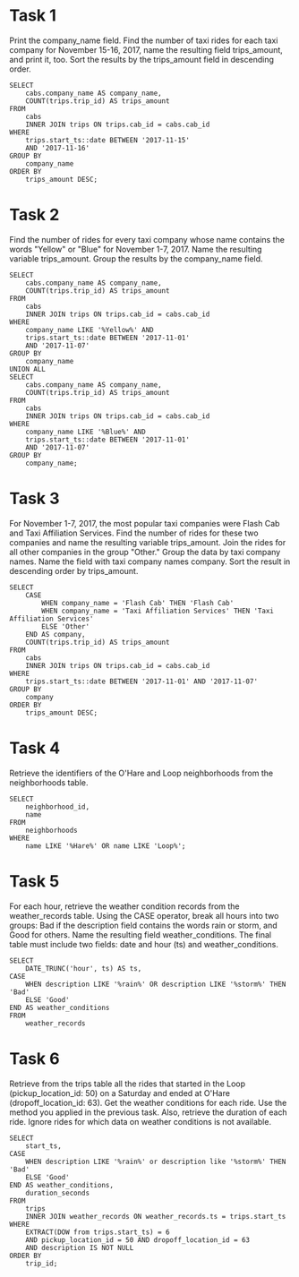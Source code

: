 # Task 1

Print the company_name field. Find the number of taxi rides for each taxi company for November 15-16, 2017, name the resulting field trips_amount, and print it, too. Sort the results by the trips_amount field in descending order.
```
SELECT 
    cabs.company_name AS company_name,
    COUNT(trips.trip_id) AS trips_amount
FROM 
    cabs 
    INNER JOIN trips ON trips.cab_id = cabs.cab_id
WHERE 
    trips.start_ts::date BETWEEN '2017-11-15' 
    AND '2017-11-16' 
GROUP BY
    company_name
ORDER BY
    trips_amount DESC;
```

# Task 2

Find the number of rides for every taxi company whose name contains the words "Yellow" or "Blue" for November 1-7, 2017. Name the resulting variable trips_amount. Group the results by the company_name field.
```
SELECT
    cabs.company_name AS company_name,
    COUNT(trips.trip_id) AS trips_amount
FROM
    cabs
    INNER JOIN trips ON trips.cab_id = cabs.cab_id
WHERE
    company_name LIKE '%Yellow%' AND
    trips.start_ts::date BETWEEN '2017-11-01'
    AND '2017-11-07'
GROUP BY
    company_name
UNION ALL
SELECT
    cabs.company_name AS company_name,
    COUNT(trips.trip_id) AS trips_amount
FROM
    cabs
    INNER JOIN trips ON trips.cab_id = cabs.cab_id
WHERE
    company_name LIKE '%Blue%' AND
    trips.start_ts::date BETWEEN '2017-11-01'
    AND '2017-11-07'
GROUP BY
    company_name;

```

# Task 3
For November 1-7, 2017, the most popular taxi companies were Flash Cab and Taxi Affiliation Services. Find the number of rides for these two companies and name the resulting variable trips_amount. Join the rides for all other companies in the group "Other." Group the data by taxi company names. Name the field with taxi company names company. Sort the result in descending order by trips_amount.
```
SELECT
    CASE
        WHEN company_name = 'Flash Cab' THEN 'Flash Cab'
        WHEN company_name = 'Taxi Affiliation Services' THEN 'Taxi Affiliation Services'
        ELSE 'Other'
    END AS company,
    COUNT(trips.trip_id) AS trips_amount
FROM
    cabs
    INNER JOIN trips ON trips.cab_id = cabs.cab_id
WHERE
    trips.start_ts::date BETWEEN '2017-11-01' AND '2017-11-07'
GROUP BY
    company
ORDER BY
    trips_amount DESC;
```

# Task 4 
Retrieve the identifiers of the O'Hare and Loop neighborhoods  from the neighborhoods table.
```
SELECT
    neighborhood_id,
    name
FROM
    neighborhoods
WHERE
    name LIKE '%Hare%' OR name LIKE 'Loop%';
```

# Task 5

For each hour, retrieve the weather condition records from the weather_records table. Using the CASE operator, break all hours into two groups: Bad if the description field contains the words rain or storm, and Good for others. Name the resulting field weather_conditions. The final table must include two fields: date and hour (ts) and weather_conditions.
```
SELECT
    DATE_TRUNC('hour', ts) AS ts,
CASE
    WHEN description LIKE '%rain%' OR description LIKE '%storm%' THEN 'Bad'
    ELSE 'Good'
END AS weather_conditions
FROM
    weather_records

```

# Task 6
Retrieve from the trips table all the rides that started in the Loop (pickup_location_id: 50) on a Saturday and ended at O'Hare (dropoff_location_id: 63). Get the weather conditions for each ride. Use the method you applied in the previous task. Also, retrieve the duration of each ride. Ignore rides for which data on weather conditions is not available.
```
SELECT
    start_ts,
CASE
    WHEN description LIKE '%rain%' or description like '%storm%' THEN 'Bad'
    ELSE 'Good'
END AS weather_conditions,
    duration_seconds
FROM
    trips
    INNER JOIN weather_records ON weather_records.ts = trips.start_ts
WHERE
    EXTRACT(DOW from trips.start_ts) = 6
    AND pickup_location_id = 50 AND dropoff_location_id = 63
    AND description IS NOT NULL
ORDER BY
    trip_id;
```
